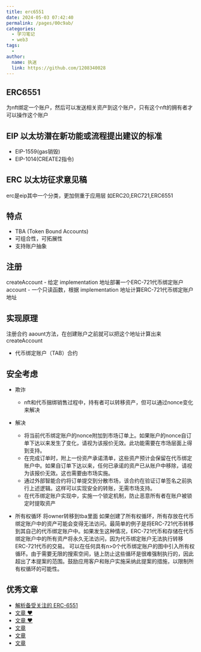 ```yaml
---
title: erc6551
date: 2024-05-03 07:42:40
permalink: /pages/00c9ab/
categories:
  - 学习笔记
  - web3
tags:
  - 
author: 
  name: 执迷
  link: https://github.com/1208340028
---
```

## ERC6551
为nft绑定一个账户，然后可以发送相关资产到这个账户，只有这个nft的拥有者才可以操作这个账户
## EIP 以太坊潜在新功能或流程提出建议的标准
- EIP-1559(gas销毁)
- EIP-1014(CREATE2指令)

## ERC 以太坊征求意见稿
erc是eip其中一个分类，更加侧重于应用层 如ERC20,ERC721,ERC6551

## 特点
- TBA (Token Bound Accounts)
- 可组合性，可拓展性
- 支持账户抽象

## 注册
createAccount - 给定 implementation 地址部署一个ERC-721代币绑定账户
account - 一个只读函数，根据 implementation 地址计算ERC-721代币绑定账户地址


## 实现原理
注册合约 aaount方法，在创建账户之前就可以把这个地址计算出来
createAccount
- 代币绑定账户（TAB）合约

## 安全考虑
- 欺诈
    - nft和代币捆绑销售过程中，持有者可以转移资产，但可以通过nonce变化来解决
- 解决
    - 将当前代币绑定账户的nonce附加到市场订单上。如果账户的nonce自订单下达以来发生了变化，请视为该报价无效。此功能需要在市场层面上得到支持。
    - 在完成订单时，附上一份资产承诺清单，这些资产预计会保留在代币绑定账户中。如果自订单下达以来，任何已承诺的资产已从账户中移除，请视为该报价无效。这也需要由市场实施。
    - 通过外部智能合约将订单提交到分散市场，该合约在验证订单签名之前执行上述逻辑。这样可以实现安全的转账，无需市场支持。
    - 在代币绑定账户实现中，实施一个锁定机制，防止恶意所有者在账户被锁定时提取资产



- 所有权循环 将owner转移到tba里面
如果创建了所有权循环，所有存放在代币绑定账户中的资产可能会变得无法访问。最简单的例子是将ERC-721代币转移到其自己的代币绑定账户中。如果发生这种情况，ERC-721代币和存储在代币绑定账户中的所有资产将永久无法访问，因为代币绑定账户无法执行转移ERC-721代币的交易。
可以在任何具有n>0个代币绑定账户的图中引入所有权循环。由于需要无限的搜索空间，链上防止这些循环是很难强制执行的，因此超出了本提案的范围。鼓励应用客户和账户实施采纳此提案的措施，以限制所有权循环的可能性。

## 优秀文章
- [解析备受关注的 ERC-6551](https://www.youtube.com/watch?v=nTDIf0ICokY)
- [文章 ❤️](https://tokenbound.org/)
- [文章 ❤️](https://learnblockchain.cn/article/6133#%E5%8F%82%E8%80%83%E5%AE%9E%E7%8E%B0)
- [文章](https://mp.weixin.qq.com/s/iMqZ4VEbAS-J4FekZdZxUw)
- [文章](https://www.odaily.news/post/5186273)
- [文章](https://eips.ethereum.org/EIPS/eip-6551)
